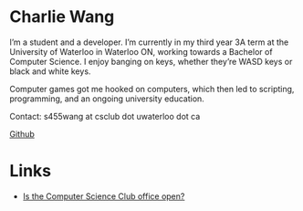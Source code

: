 # Charlie Wang

I’m a student and a developer. I’m currently in my third year 3A term at the University of Waterloo in Waterloo ON, working towards a Bachelor of Computer Science. I enjoy banging on keys, whether they’re WASD keys or black and white keys.

Computer games got me hooked on computers, which then led to scripting, programming, and an ongoing university education.

Contact: s455wang at csclub dot uwaterloo dot ca

[Github](https://github.com/gibstick)

# Links
- [Is the Computer Science Club office open?](http://csclub.uwaterloo.ca/~s455wang/office-status/)
